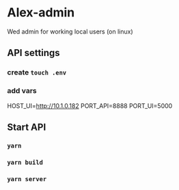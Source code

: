 # Alex-admin
Wed admin for working local users (on linux)

## API settings 
### create  `touch .env` 
### add vars

HOST_UI=http://10.1.0.182
PORT_API=8888
PORT_UI=5000

## Start API 
### `yarn ` 
### `yarn build`

### `yarn server`

